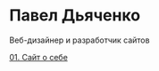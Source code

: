 # Павел Дьяченко
Веб-дизайнер и разработчик сайтов

[01. Сайт о себе](https://tarpane.github.io/site8/ "Дизайн и вёрстка сайтов")
